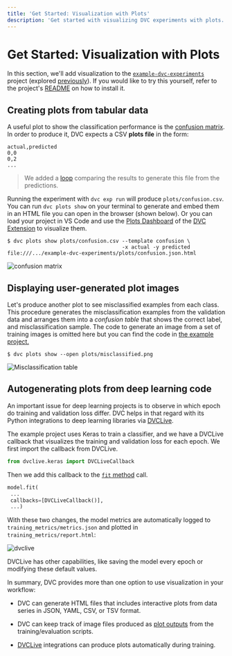 ```yaml
---
title: 'Get Started: Visualization with Plots'
description: 'Get started with visualizing DVC experiments with plots.'
---
```


# Get Started: Visualization with Plots

In this section, we'll add visualization to the [`example-dvc-experiments`]
project (explored [previously]). If you would like to try this yourself, refer
to the project's [README] on how to install it.

[`example-dvc-experiments`]:
  https://github.com/iterative/example-dvc-experiments
[previously]: /doc/start/experiment-management/experiments
[readme]:
  https://github.com/iterative/example-dvc-experiments/blob/main/README.md

## Creating plots from tabular data

A useful plot to show the classification performance is the [confusion matrix].
In order to produce it, DVC expects a CSV **plots file** in the form:

```csv
actual,predicted
0,0
0,2
...
```

> We added a [loop] comparing the results to generate this file from the
> predictions.

Running the experiment with `dvc exp run` will produce `plots/confusion.csv`.
You can run `dvc plots show` on your terminal to generate and embed them in an
HTML file you can open in the browser (shown below). Or you can load your
project in VS Code and use the [Plots Dashboard] of the [DVC Extension] to
visualize them.

```dvc
$ dvc plots show plots/confusion.csv --template confusion \
                                     -x actual -y predicted
file:///.../example-dvc-experiments/plots/confusion.json.html
```

![confusion matrix](/img/start_visualization_confusion1.png)

[confusion matrix]: https://en.wikipedia.org/wiki/Confusion_matrix
[loop]:
  https://github.com/iterative/example-dvc-experiments/blob/main/src/train.py#L123
[plots dashboard]:
  https://github.com/iterative/vscode-dvc/blob/main/extension/resources/walkthrough/plots.md
[dvc extension]:
  https://marketplace.visualstudio.com/items?itemName=Iterative.dvc

## Displaying user-generated plot images

Let's produce another plot to see misclassified examples from each class. This
procedure generates the misclassification examples from the validation data and
arranges them into a _confusion table_ that shows the correct label, and
misclassification sample. The code to generate an image from a set of training
images is omitted here but you can find the code in [the example
project.][misclassified-example-code]

[misclassified-example-code]:
  https://github.com/iterative/example-dvc-experiments/blob/48b1e5078c957f71674c00f416290eaa3b20b559/src/util.py#L49

```dvc
$ dvc plots show --open plots/misclassified.png
```

![Misclassification table](/img/start_visualization_misclassification.png)

## Autogenerating plots from deep learning code

An important issue for deep learning projects is to observe in which epoch do
training and validation loss differ. DVC helps in that regard with its Python
integrations to deep learning libraries via [DVCLive].

The example project uses Keras to train a classifier, and we have a DVCLive
callback that visualizes the training and validation loss for each epoch. We
first import the callback from DVCLive.

```python
from dvclive.keras import DVCLiveCallback
```

Then we add this callback to the
[`fit` method](https://keras.io/api/models/model_training_apis/#fit-method)
call.

```python
model.fit(
 ...
 callbacks=[DVCLiveCallback()],
 ...)
```

With these two changes, the model metrics are automatically logged to
`training_metrics/metrics.json` and plotted in `training_metrics/report.html`:

![dvclive](/img/start_visualization_dvclive.png)

DVCLive has other capabilities, like saving the model every epoch or modifying
these default values.

In summary, DVC provides more than one option to use visualization in your
workflow:

- DVC can generate HTML files that includes interactive plots from data series
  in JSON, YAML, CSV, or TSV format.

- DVC can keep track of image files produced as [plot outputs] from the
  training/evaluation scripts.

- [DVCLive] integrations can produce plots automatically during training.

[plot outputs]: /doc/user-guide/experiment-management/visualizing-plots
[dvclive]: /doc/dvclive/dvclive-with-dvc
